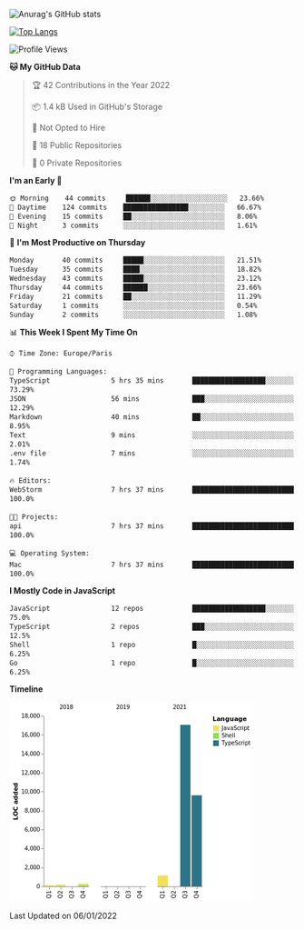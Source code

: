 ![Anurag's GitHub stats](https://github-readme-stats.vercel.app/api?username=sufiane&theme=dark&show_icons=true&count_private=true)


[![Top Langs](https://github-readme-stats.vercel.app/api/top-langs/?username=sufiane&layout=compact)](https://github.com/anuraghazra/github-readme-stats)

<!--START_SECTION:waka-->
![Profile Views](http://img.shields.io/badge/Profile%20Views-0-blue)

**🐱 My GitHub Data** 

> 🏆 42 Contributions in the Year 2022
 > 
> 📦 1.4 kB Used in GitHub's Storage 
 > 
> 🚫 Not Opted to Hire
 > 
> 📜 18 Public Repositories 
 > 
> 🔑 0 Private Repositories  
 > 
**I'm an Early 🐤** 

```text
🌞 Morning    44 commits     ██████░░░░░░░░░░░░░░░░░░░   23.66% 
🌆 Daytime    124 commits    ████████████████░░░░░░░░░   66.67% 
🌃 Evening    15 commits     ██░░░░░░░░░░░░░░░░░░░░░░░   8.06% 
🌙 Night      3 commits      ░░░░░░░░░░░░░░░░░░░░░░░░░   1.61%

```
📅 **I'm Most Productive on Thursday** 

```text
Monday       40 commits     █████░░░░░░░░░░░░░░░░░░░░   21.51% 
Tuesday      35 commits     ████░░░░░░░░░░░░░░░░░░░░░   18.82% 
Wednesday    43 commits     █████░░░░░░░░░░░░░░░░░░░░   23.12% 
Thursday     44 commits     ██████░░░░░░░░░░░░░░░░░░░   23.66% 
Friday       21 commits     ██░░░░░░░░░░░░░░░░░░░░░░░   11.29% 
Saturday     1 commits      ░░░░░░░░░░░░░░░░░░░░░░░░░   0.54% 
Sunday       2 commits      ░░░░░░░░░░░░░░░░░░░░░░░░░   1.08%

```


📊 **This Week I Spent My Time On** 

```text
⌚︎ Time Zone: Europe/Paris

💬 Programming Languages: 
TypeScript               5 hrs 35 mins       ██████████████████░░░░░░░   73.29% 
JSON                     56 mins             ███░░░░░░░░░░░░░░░░░░░░░░   12.29% 
Markdown                 40 mins             ██░░░░░░░░░░░░░░░░░░░░░░░   8.95% 
Text                     9 mins              ░░░░░░░░░░░░░░░░░░░░░░░░░   2.01% 
.env file                7 mins              ░░░░░░░░░░░░░░░░░░░░░░░░░   1.74%

🔥 Editors: 
WebStorm                 7 hrs 37 mins       █████████████████████████   100.0%

🐱‍💻 Projects: 
api                      7 hrs 37 mins       █████████████████████████   100.0%

💻 Operating System: 
Mac                      7 hrs 37 mins       █████████████████████████   100.0%

```

**I Mostly Code in JavaScript** 

```text
JavaScript               12 repos            ██████████████████░░░░░░░   75.0% 
TypeScript               2 repos             ███░░░░░░░░░░░░░░░░░░░░░░   12.5% 
Shell                    1 repo              █░░░░░░░░░░░░░░░░░░░░░░░░   6.25% 
Go                       1 repo              █░░░░░░░░░░░░░░░░░░░░░░░░   6.25%

```


**Timeline**

![Chart not found](https://raw.githubusercontent.com/Sufiane/Sufiane/main/charts/bar_graph.png) 


 Last Updated on 06/01/2022
<!--END_SECTION:waka-->


<!--
**Sufiane/sufiane** is a ✨ _special_ ✨ repository because its `README.md` (this file) appears on your GitHub profile.

Here are some ideas to get you started:

- 🔭 I’m currently working on ...
- 🌱 I’m currently learning ...
- 👯 I’m looking to collaborate on ...
- 🤔 I’m looking for help with ...
- 💬 Ask me about ...
- 📫 How to reach me: ...
- 😄 Pronouns: ...
- ⚡ Fun fact: ...
-->
